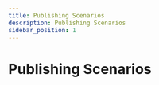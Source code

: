 ```yaml
---
title: Publishing Scenarios
description: Publishing Scenarios
sidebar_position: 1
---
```


# Publishing Scenarios

